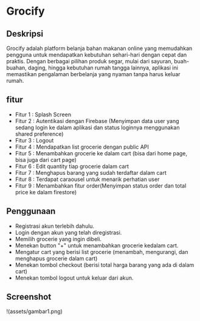 # Grocify
## Deskripsi
Grocify adalah platform belanja bahan makanan online yang memudahkan pengguna untuk mendapatkan kebutuhan sehari-hari dengan cepat dan praktis. Dengan berbagai pilihan produk segar, mulai dari sayuran, buah-buahan, daging, hingga kebutuhan rumah tangga lainnya, aplikasi ini memastikan pengalaman berbelanja yang nyaman tanpa harus keluar rumah.

## fitur
- Fitur 1 : Splash Screen
- Fitur 2 : Autentikasi dengan Firebase (Menyimpan data user yang sedang login ke dalam aplikasi dan status loginnya menggunakan shared preference)
- Fitur 3 : Logout 
- Fitur 4 : Mendapatkan list grocerie dengan public API
- Fitur 5 : Menambahkan grocerie ke dalam cart (bisa dari home page, bisa juga dari cart page)
- Fitur 6 : Edit quantity tiap grocerie dalam cart
- Fitur 7 : Menghapus barang yang sudah terdaftar dalam cart
- Fitur 8 : Terdapat caraousel untuk menarik perhatian user
- Fitur 9 : Menambahkan fitur order(Menyimpan status order dan total price ke dalam firestore)

## Penggunaan
- Registrasi akun terlebih dahulu.
- Login dengan akun yang telah diregistrasi.
- Memilih grocerie yang ingin dibeli.
- Menekan button "+" untuk menambahkan grocerie kedalam cart.
- Mengatur cart yang berisi list grocerie (menambah, mengurangi, dan menghapus grocerie dalam cart)
- Menekan tombol checkout (berisi total harga barang yang ada di dalam cart)
- Menekan tombol logout untuk keluar dari akun.

## Screenshot
!(assets/gambar1.png)

